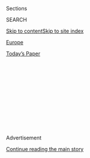 <div id="app">

<div>

<div>

<div>

<div class="NYTAppHideMasthead css-1q2w90k e1suatyy0">

<div class="section css-ui9rw0 e1suatyy2">

<div class="css-eph4ug er09x8g0">

<div class="css-6n7j50">

</div>

<span class="css-1dv1kvn">Sections</span>

<div class="css-10488qs">

<span class="css-1dv1kvn">SEARCH</span>

</div>

[Skip to content](#site-content)[Skip to site
index](#site-index)

</div>

<div id="masthead-section-label" class="css-1wr3we4 eaxe0e00">

[Europe](https://www.nytimes.com/section/world/europe)

</div>

<div class="css-10698na e1huz5gh0">

</div>

</div>

<div id="masthead-bar-one" class="section hasLinks css-15hmgas e1csuq9d3">

<div class="css-uqyvli e1csuq9d0">

</div>

<div class="css-1uqjmks e1csuq9d1">

</div>

<div class="css-9e9ivx">

[](https://myaccount.nytimes.com/auth/login?response_type=cookie&client_id=vi)

</div>

<div class="css-1bvtpon e1csuq9d2">

[Today’s
Paper](https://www.nytimes.com/section/todayspaper)

</div>

</div>

</div>

</div>

<div data-aria-hidden="false">

<div id="site-content" data-role="main">

<div>

<div class="css-1aor85t" style="opacity:0.000000001;z-index:-1;visibility:hidden">

<div class="css-1hqnpie">

<div class="css-epjblv">

<span class="css-17xtcya">[Europe](/section/world/europe)</span><span class="css-x15j1o">|</span><span class="css-fwqvlz">Scandal
in House of Lords rocks Labour
Party</span>

</div>

<div class="css-k008qs">

<div class="css-1iwv8en">

<span class="css-18z7m18"></span>

<div>

</div>

</div>

<span class="css-1n6z4y"></span>

<div class="css-1705lsu">

<div class="css-4xjgmj">

<div class="css-4skfbu" data-role="toolbar" data-aria-label="Social Media Share buttons, Save button, and Comments Panel with current comment count" data-testid="share-tools">

  - 
  - 
  - 
  - 
    
    <div class="css-6n7j50">
    
    </div>

  - 

</div>

</div>

</div>

</div>

</div>

</div>

<div id="NYT_TOP_BANNER_REGION" class="css-13pd83m">

</div>

<div id="top-wrapper" class="css-1sy8kpn">

<div id="top-slug" class="css-l9onyx">

Advertisement

</div>

[Continue reading the main
story](#after-top)

<div class="ad top-wrapper" style="text-align:center;height:100%;display:block;min-height:250px">

<div id="top" class="place-ad" data-position="top" data-size-key="top">

</div>

</div>

<div id="after-top">

</div>

</div>

<div id="sponsor-wrapper" class="css-1hyfx7x">

<div id="sponsor-slug" class="css-19vbshk">

Supported by

</div>

[Continue reading the main
story](#after-sponsor)

<div id="sponsor" class="ad sponsor-wrapper" style="text-align:center;height:100%;display:block">

</div>

<div id="after-sponsor">

</div>

</div>

<div class="css-1vkm6nb ehdk2mb0">

# Scandal in House of Lords rocks Labour Party

</div>

<div class="css-xt80pu e12qa4dv0">

<div class="css-18e8msd">

<div class="css-vp77d3 epjyd6m0">

<div class="css-1baulvz">

By [<span class="css-1baulvz last-byline" itemprop="name">John F.
Burns</span>](https://www.nytimes.com/by/john-f-burns)

</div>

</div>

  - Feb. 9,
    2009

  - 
    
    <div class="css-4xjgmj">
    
    <div class="css-d8bdto" data-role="toolbar" data-aria-label="Social Media Share buttons, Save button, and Comments Panel with current comment count" data-testid="share-tools">
    
      - 
      - 
      - 
      - 
        
        <div class="css-6n7j50">
        
        </div>
    
      - 
    
    </div>
    
    </div>

</div>

</div>

<div class="section meteredContent css-1r7ky0e" name="articleBody" itemprop="articleBody">

<div class="css-1fanzo5 StoryBodyCompanionColumn">

<div class="css-53u6y8">

**LONDON —** At a meeting late last year at the House of Lords, Thomas
Taylor, a peer and stalwart of the governing Labour Party, told visitors
who introduced themselves as representatives of a Hong Kong businessman
seeking tax relief on an investment in Britain that "you've got to whet
my appetite to get me on board." He added that some companies he had
worked with paid him the equivalent of about $140,000.

"That's cheap for what I do for them," he said.

In reality, the visitors to the Lords' guest room overlooking the Thames
were reporters for The Sunday Times, one of Britain's most widely
circulated newspapers. Their front-page account last weekend of their
meetings with Taylor and three other Labour Party peers who were said to
have agreed to accept payments for lobbying on behalf of the fictitious
businessman have sent shock waves through British politics.

All four of the men named by the newspaper have denied any wrongdoing,
and senior Labour officials have accused the paper of entrapment. The
House of Lords has begun an inquiry, including a review of creaky,
hard-to-carry-out procedures that require an act of Parliament to oust
miscreants in the chamber.

The newspaper's revelations appeared to stun Prime Minister Gordon
Brown, already facing a fresh plunge in Labour's opinion poll ratings as
Britain's financial crisis deepens; Brown's assertive handling of the
crisis' early stages had helped Labour pull nearly equal with the
opposition Conservatives.

</div>

</div>

<div class="css-1fanzo5 StoryBodyCompanionColumn">

<div class="css-53u6y8">

"These are very serious allegations," Brown said. "Whatever action needs
to be taken will be taken."

Rumors of corruption, encouraged by loosely worded rules governing
lords' ability to engage in consulting work, have enveloped the chamber
for years. Members of the chamber are allowed to accept paid
consultancies so long as they concentrate their efforts outside
Parliament and do not lobby parliamentary colleagues or government
officials for legislative and regulatory changes that benefit their
employers - a distinction that critics say is impractical and difficult
to police.

Taylor, who has not disputed the accuracy of the transcription of the
reporters' meeting that the newspaper published, has insisted that the
arrangement he discussed did not breach the Lords' ethics rules and said
he would provide details during the Lords' inquiry.

For Labour, there is an irony in the political damage inflicted by the
affair, since the party has been in the forefront of decades of efforts
to overhaul or abolish the chamber. Established nearly 700 years ago,
the Lords was for centuries a bastion of Britain's ruling class of
land-owning aristocrats. That changed in the late 1990s when a Labour
plan ousted all but 90 handpicked hereditary lords and vested control of
the chamber in so-called life peers, appointed by the government from
careers in politics, public service, the arts and other professions.

But the Lords has remained an anomaly, with its 740 members, all
appointed, wearing ermine-trimmed robes on ceremonial occasions, and,
harsher critics maintain, using the chamber as a sort of retirement
home, with its plush red leather benches ideal for after-dinner
snoozing.

</div>

</div>

<div class="css-1fanzo5 StoryBodyCompanionColumn">

<div class="css-53u6y8">

Fresh attempts at change, including a 2007 Labour bill that would have
established a new body to be called the Senate, with 80 percent to 100
percent of its members elected, have failed because of competing agendas
among top parties.

The Sunday Times said it had assigned reporters posing as lobbyists to
approach 10 peers. It said that four of five Labour members it
approached showed a willingness to take payments to help amend a pending
bill in ways that would lower taxes for the fictitious businessman in a
plan to open 30 shops.

The paper named the four peers: Taylor, 79; Lord Peter Truscott, 49, an
Oxford-educated former energy minister in Tony Blair's Labour
government; Lord Peter Snape, 66, a former railroad man and Labour whip
in the Commons; and Lord Lewis Moonie, 61, a psychiatrist and former
junior defense minister. It said three Conservative peers had not
answered the reporters' calls, and two members of smaller opposition
parties had rejected offers of payment, one of them saying angrily that
the offer was contrary to basic concepts of integrity.

As a furor over the allegations erupted this week, the Labour leader in
the Lords, Baroness Janet Royall, a former Blair government minister,
promised a "swift and vigorous" inquiry.

Some Lords veterans said the scandal was lending new urgency to reform
efforts. Although peers get no legislative salary, they are paid an
"attendance allowance" of about $460 a day. But they are not provided
offices or support staff to assist in the chamber's work, which involves
detailed review of bills passed in the Commons. Lord Ivor Richard, a
barrister who is a former Labour leader in the Lords, told a BBC
interviewer that existing arrangements were ludicrous because they
rested on "conventions that go back to the 19th century."

"I mean, I do get quite hot under the collar about this," he said. "You
can never actually stave off the possibility of corruption; you can't do
it in the House of Commons, you can't do it in any legislature. But the
question to start off with is what sort of House of Lords, what sort of
second chamber, do you want? I want a properly constituted, functioning
legislative house, and we haven't got that at the moment."

</div>

</div>

</div>

<div>

</div>

<div>

</div>

<div>

</div>

<div>

<div id="bottom-wrapper" class="css-1ede5it">

<div id="bottom-slug" class="css-l9onyx">

Advertisement

</div>

[Continue reading the main
story](#after-bottom)

<div id="bottom" class="ad bottom-wrapper" style="text-align:center;height:100%;display:block;min-height:90px">

</div>

<div id="after-bottom">

</div>

</div>

</div>

</div>

</div>

## Site Index

<div>

</div>

## Site Information Navigation

  - [© <span>2020</span> <span>The New York Times
    Company</span>](https://help.nytimes.com/hc/en-us/articles/115014792127-Copyright-notice)

<!-- end list -->

  - [NYTCo](https://www.nytco.com/)
  - [Contact
    Us](https://help.nytimes.com/hc/en-us/articles/115015385887-Contact-Us)
  - [Work with us](https://www.nytco.com/careers/)
  - [Advertise](https://nytmediakit.com/)
  - [T Brand Studio](http://www.tbrandstudio.com/)
  - [Your Ad
    Choices](https://www.nytimes.com/privacy/cookie-policy#how-do-i-manage-trackers)
  - [Privacy](https://www.nytimes.com/privacy)
  - [Terms of
    Service](https://help.nytimes.com/hc/en-us/articles/115014893428-Terms-of-service)
  - [Terms of
    Sale](https://help.nytimes.com/hc/en-us/articles/115014893968-Terms-of-sale)
  - [Site
    Map](https://spiderbites.nytimes.com)
  - [Help](https://help.nytimes.com/hc/en-us)
  - [Subscriptions](https://www.nytimes.com/subscription?campaignId=37WXW)

</div>

</div>

</div>

</div>
